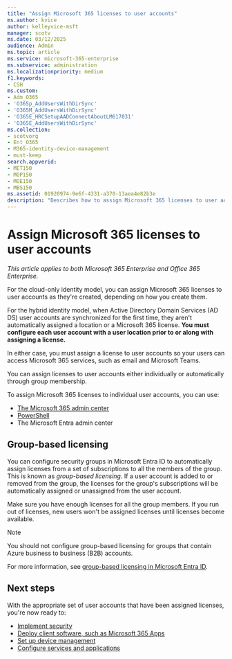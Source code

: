 ```yaml
---
title: "Assign Microsoft 365 licenses to user accounts"
ms.author: kvice
author: kelleyvice-msft
manager: scotv
ms.date: 03/12/2025
audience: Admin
ms.topic: article
ms.service: microsoft-365-enterprise
ms.subservice: administration
ms.localizationpriority: medium
f1.keywords:
- CSH
ms.custom: 
- Adm_O365
- 'O365p_AddUsersWithDirSync'
- 'O365M_AddUsersWithDirSync'
- 'O365E_HRCSetupAADConnectAboutLM617031'
- 'O365E_AddUsersWithDirSync'
ms.collection:
- scotvorg
- Ent_O365
- M365-identity-device-management
- must-keep
search.appverid:
- MET150
- MOP150
- MOE150
- MBS150
ms.assetid: 01920974-9e6f-4331-a370-13aea4e82b3e
description: "Describes how to assign Microsoft 365 licenses to user accounts, either individually or based on group membership."
---
```


# Assign Microsoft 365 licenses to user accounts

*This article applies to both Microsoft 365 Enterprise and Office 365 Enterprise.*

For the cloud-only identity model, you can assign Microsoft 365 licenses to user accounts as they're created, depending on how you create them.

For the hybrid identity model, when Active Directory Domain Services (AD DS) user accounts are synchronized for the first time, they aren't automatically assigned a location or a Microsoft 365 license. **You must configure each user account with a user location prior to or along with assigning a license.**

In either case, you must assign a license to user accounts so your users can access Microsoft 365 services, such as email and Microsoft Teams.

You can assign licenses to user accounts either individually or automatically through group membership.

To assign Microsoft 365 licenses to individual user accounts, you can use:

- [The Microsoft 365 admin center](../admin/manage/assign-licenses-to-users.md)
- [PowerShell](assign-licenses-to-user-accounts-with-microsoft-365-powershell.md)
- The Microsoft Entra admin center

## Group-based licensing

You can configure security groups in Microsoft Entra ID to automatically assign licenses from a set of subscriptions to all the members of the group. This is known as *group-based licensing*. If a user account is added to or removed from the group, the licenses for the group's subscriptions will be automatically assigned or unassigned from the user account.

Make sure you have enough licenses for all the group members. If you run out of licenses, new users won't be assigned licenses until licenses become available.

> [!NOTE]
> You should not configure group-based licensing for groups that contain Azure business to business (B2B) accounts.

For more information, see [group-based licensing in Microsoft Entra ID](/azure/active-directory/fundamentals/active-directory-licensing-whatis-azure-portal).

## Next steps

With the appropriate set of user accounts that have been assigned licenses, you're now ready to:

- [Implement security](/microsoft-365/security/office-365-security/defender-for-office-365)
- [Deploy client software, such as Microsoft 365 Apps](/DeployOffice/deployment-guide-microsoft-365-apps)
- [Set up device management](device-management-roadmap-microsoft-365.md)
- [Configure services and applications](configure-services-and-applications.md)
